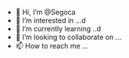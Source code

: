 - 👋 Hi, I’m @Segoca
- 👀 I’m interested in ...d
- 🌱 I’m currently learning ..d
- 💞️ I’m looking to collaborate on ...
- 📫 How to reach me ...

<!---
Segoca/Segoca is a ✨ special ✨ repository because its `README.md` (this file) appears on your GitHub profile.
You can click the Preview link to take a look at your changes.
--->
